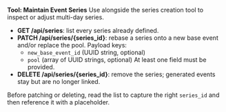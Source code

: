 **Tool: Maintain Event Series**
Use alongside the series creation tool to inspect or adjust multi-day series.

- **GET /api/series**: list every series already defined.
- **PATCH /api/series/{series_id}**: rebase a series onto a new base event and/or replace the pool. Payload keys:
  - `new_base_event_id` (UUID string, optional)
  - `pool` (array of UUID strings, optional)
  At least one field must be provided.
- **DELETE /api/series/{series_id}**: remove the series; generated events stay but are no longer linked.

Before patching or deleting, read the list to capture the right `series_id` and then reference it with a placeholder.
